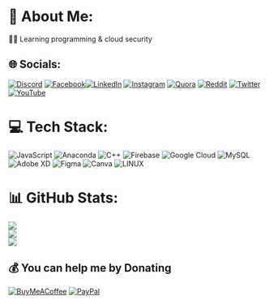# 💫 About Me:
🧑‍💻 Learning programming & cloud security 


## 🌐 Socials:
[![Discord](https://img.shields.io/badge/Discord-%237289DA.svg?logo=discord&logoColor=white)](https://discord.gg/ewfkJuJwrZ) [![Facebook](https://img.shields.io/badge/Facebook-%231877F2.svg?logo=Facebook&logoColor=white)](https://facebook.com/mamobarjos)[![LinkedIn](https://img.shields.io/badge/LinkedIn-%230077B5.svg?logo=linkedin&logoColor=white)](https://linkedin.com/in/mamobarjos) [![Instagram](https://img.shields.io/badge/Instagram-%23E4405F.svg?logo=Instagram&logoColor=white)](https://instagram.com/mamobarjos) [![Quora](https://img.shields.io/badge/Quora-%23B92B27.svg?logo=Quora&logoColor=white)](https://quora.com/profile/mamobarjos) [![Reddit](https://img.shields.io/badge/Reddit-%23FF4500.svg?logo=Reddit&logoColor=white)](https://reddit.com/user/mamobarjos)  [![Twitter](https://img.shields.io/badge/Twitter-%231DA1F2.svg?logo=Twitter&logoColor=white)](https://twitter.com/mamobarjos) [![YouTube](https://img.shields.io/badge/YouTube-%23FF0000.svg?logo=YouTube&logoColor=white)](https://youtube.com/@mamobarjos) 

# 💻 Tech Stack:
![JavaScript](https://img.shields.io/badge/javascript-%23323330.svg?style=plastic&logo=javascript&logoColor=%23F7DF1E) ![Anaconda](https://img.shields.io/badge/Anaconda-%2344A833.svg?style=plastic&logo=anaconda&logoColor=white) ![C++](https://img.shields.io/badge/c++-%2300599C.svg?style=plastic&logo=c%2B%2B&logoColor=white)  ![Firebase](https://img.shields.io/badge/firebase-%23039BE5.svg?style=plastic&logo=firebase) ![Google Cloud](https://img.shields.io/badge/Google%20Cloud-%234285F4.svg?style=plastic&logo=google-cloud&logoColor=white) ![MySQL](https://img.shields.io/badge/mysql-%2300f.svg?style=plastic&logo=mysql&logoColor=white) ![Adobe XD](https://img.shields.io/badge/Adobe%20XD-470137?style=plastic&logo=Adobe%20XD&logoColor=#FF61F6) 	![Figma](https://img.shields.io/badge/figma-%23F24E1E.svg?style=plastic&logo=figma&logoColor=white) ![Canva](https://img.shields.io/badge/Canva-%2300C4CC.svg?style=plastic&logo=Canva&logoColor=white) ![LINUX](https://img.shields.io/badge/Linux-FCC624?style=plastic&logo=linux&logoColor=black)
# 📊 GitHub Stats:
![](https://github-readme-stats.vercel.app/api?username=mamobarjos&theme=chartreuse-dark&hide_border=false&include_all_commits=true&count_private=true)<br/>
![](https://github-readme-streak-stats.herokuapp.com/?user=mamobarjos&theme=chartreuse-dark&hide_border=false)<br/>
![](https://github-readme-stats.vercel.app/api/top-langs/?username=mamobarjos&theme=chartreuse-dark&hide_border=false&include_all_commits=true&count_private=true&layout=compact)

  ## 💰 You can help me by Donating
  [![BuyMeACoffee](https://img.shields.io/badge/Buy%20Me%20a%20Coffee-ffdd00?style=for-the-badge&logo=buy-me-a-coffee&logoColor=black)]([https://buymeacoffee.com/mhmoudbajy](https://www.buymeacoffee.com/mhmoudbarjy)) [![PayPal](https://img.shields.io/badge/PayPal-00457C?style=for-the-badge&logo=paypal&logoColor=white)](https://paypal.me/mamobarjos) 

  
<!-- Proudly created with GPRM ( https://gprm.itsvg.in ) -->
